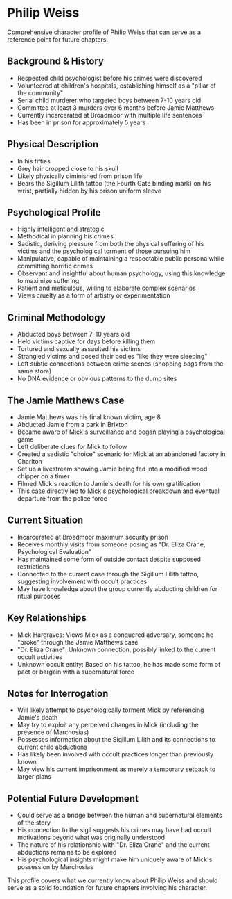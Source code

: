 # Philip Weiss

Comprehensive character profile of Philip Weiss that can serve as a reference point for future chapters.

## Background & History

- Respected child psychologist before his crimes were discovered
- Volunteered at children's hospitals, establishing himself as a "pillar of the community"
- Serial child murderer who targeted boys between 7-10 years old
- Committed at least 3 murders over 6 months before Jamie Matthews
- Currently incarcerated at Broadmoor with multiple life sentences
- Has been in prison for approximately 5 years

## Physical Description

- In his fifties
- Grey hair cropped close to his skull
- Likely physically diminished from prison life
- Bears the Sigillum Lilith tattoo (the Fourth Gate binding mark) on his wrist, partially hidden by his prison uniform sleeve

## Psychological Profile

- Highly intelligent and strategic
- Methodical in planning his crimes
- Sadistic, deriving pleasure from both the physical suffering of his victims and the psychological torment of those pursuing him
- Manipulative, capable of maintaining a respectable public persona while committing horrific crimes
- Observant and insightful about human psychology, using this knowledge to maximize suffering
- Patient and meticulous, willing to elaborate complex scenarios
- Views cruelty as a form of artistry or experimentation

## Criminal Methodology

- Abducted boys between 7-10 years old
- Held victims captive for days before killing them
- Tortured and sexually assaulted his victims
- Strangled victims and posed their bodies "like they were sleeping"
- Left subtle connections between crime scenes (shopping bags from the same store)
- No DNA evidence or obvious patterns to the dump sites

## The Jamie Matthews Case

- Jamie Matthews was his final known victim, age 8
- Abducted Jamie from a park in Brixton
- Became aware of Mick's surveillance and began playing a psychological game
- Left deliberate clues for Mick to follow
- Created a sadistic "choice" scenario for Mick at an abandoned factory in Charlton
- Set up a livestream showing Jamie being fed into a modified wood chipper on a timer
- Filmed Mick's reaction to Jamie's death for his own gratification
- This case directly led to Mick's psychological breakdown and eventual departure from the police force

## Current Situation

- Incarcerated at Broadmoor maximum security prison
- Receives monthly visits from someone posing as "Dr. Eliza Crane, Psychological Evaluation"
- Has maintained some form of outside contact despite supposed restrictions
- Connected to the current case through the Sigillum Lilith tattoo, suggesting involvement with occult practices
- May have knowledge about the group currently abducting children for ritual purposes

## Key Relationships

- Mick Hargraves: Views Mick as a conquered adversary, someone he "broke" through the Jamie Matthews case
- "Dr. Eliza Crane": Unknown connection, possibly linked to the current occult activities
- Unknown occult entity: Based on his tattoo, he has made some form of pact or bargain with a supernatural force

## Notes for Interrogation

- Will likely attempt to psychologically torment Mick by referencing Jamie's death
- May try to exploit any perceived changes in Mick (including the presence of Marchosias)
- Possesses information about the Sigillum Lilith and its connections to current child abductions
- Has likely been involved with occult practices longer than previously known
- May view his current imprisonment as merely a temporary setback to larger plans

## Potential Future Development

- Could serve as a bridge between the human and supernatural elements of the story
- His connection to the sigil suggests his crimes may have had occult motivations beyond what was originally understood
- The nature of his relationship with "Dr. Eliza Crane" and the current abductions remains to be explored
- His psychological insights might make him uniquely aware of Mick's possession by Marchosias

This profile covers what we currently know about Philip Weiss and should serve as a solid foundation for future chapters involving his character.
